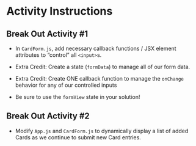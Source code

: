 # Activity Instructions

## Break Out Activity #1

- In `CardForm.js`, add necessary callback functions / JSX element attributes to “control” all `<input>`s.

- Extra Credit: Create a state (`formData`) to manage all of our form data.

- Extra Credit: Create ONE callback function to manage the `onChange` behavior for any of our controlled inputs

- Be sure to use the `formView` state in your solution!

## Break Out Activity #2

- Modify `App.js` and `CardForm.js` to dynamically display a list of added Cards as we continue to submit new Card entries.